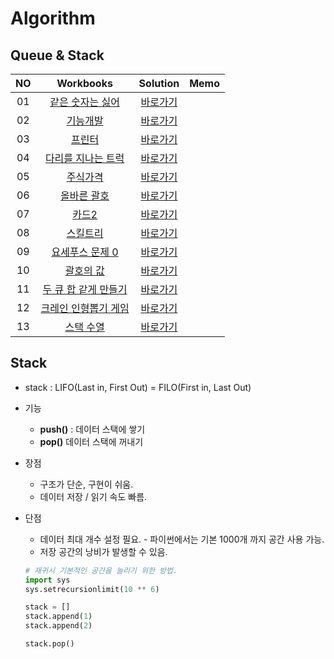 # Algorithm 
## Queue & Stack
|<center>NO|                                   <center>Workbooks                                    |            <center>Solution             |<center>Memo|
|:---:|:--------------------------------------------------------------------------------------:|:---------------------------------------:|:---:|
|01|      [같은 숫자는 싫어](https://school.programmers.co.kr/learn/courses/30/lessons/12906)      |    [바로가기](./Solution/같은%20숫자는%20싫어)     ||
|02|        [기능개발](https://school.programmers.co.kr/learn/courses/30/lessons/42586)         |         [바로가기](./Solution/기능개발)         ||
|03|         [프린터](https://school.programmers.co.kr/learn/courses/30/lessons/42587)         |         [바로가기](./Solution/프린터)          | |
|04|     [다리를 지나는 트럭](https://school.programmers.co.kr/learn/courses/30/lessons/42583)      |    [바로가기](./Solution/다리를%20지나는%20트럭)    ||
|05|        [주식가격](https://school.programmers.co.kr/learn/courses/30/lessons/42584)         |         [바로가기](./Solution/주식가격)         ||
|06|   [올바른 괄호](https://school.programmers.co.kr/learn/courses/30/lessons/12909)    |       [바로가기](./Solution/올바른%20괄호)       ||
|07|                  [카드2](https://www.acmicpc.net/problem/2164)                   |         [바로가기](./Solution/카드2)          ||
|08|    [스킬트리](https://school.programmers.co.kr/learn/courses/30/lessons/49993)     |         [바로가기](./Solution/스킬트리)         ||
|09|  [요세푸스 문제 0](https://school.programmers.co.kr/learn/courses/30/lessons/11866)  |    [바로가기](./Solution/요세푸스%20문제%200)     ||
|10|    [괄호의 값](https://school.programmers.co.kr/learn/courses/30/lessons/11866)    |       [바로가기](./Solution/괄호의%20값)        ||
|11|[두 큐 합 같게 만들기](https://school.programmers.co.kr/learn/courses/30/lessons/118667)| [바로가기](./Solution/두%20큐%20합%20같게%20만들기) ||
|12| [크레인 인형뽑기 게임](https://school.programmers.co.kr/learn/courses/30/lessons/64061) |   [바로가기](./Solution/크레인%20인형뽑기%20게임)    ||
|13|                 [스택 수열](https://www.acmicpc.net/problem/1874)                  |       [바로가기](./Solution/스택%20수열)        | |


## Stack
- stack : LIFO(Last in, First Out) = FILO(First in, Last Out)
- 기능
  - **push()** : 데이터 스택에 쌓기 
  - **pop()** 데이터 스택에 꺼내기 
- 장점
  - 구조가 단순, 구현이 쉬움.
  - 데이터 저장 / 읽기 속도 빠름.

- 단점
  - 데이터 최대 개수 설정 필요. - 파이썬에서는 기본 1000개 까지 공간 사용 가능.
  - 저장 공간의 낭비가 발생할 수 있음.

   ``` python
   # 재귀시 기본적인 공간을 늘리기 위한 방법.
   import sys 
   sys.setrecursionlimit(10 ** 6)
   
  stack = []
   stack.append(1)
   stack.append(2)
  
   stack.pop()
   ```